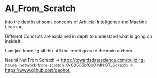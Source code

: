 # AI_From_Scratch
Into the depths of some concepts of Artificial Intelligence and Machine Learning

Different Concepts are explained in depth to understand what is going on inside it.

I am just learning all this.
All the credit goes to the main authors

Neural Net From Scratch -> https://towardsdatascience.com/building-neural-network-from-scratch-9c88535bf8e9
MNIST_Scratch -> https://www.github.com/geohot/
